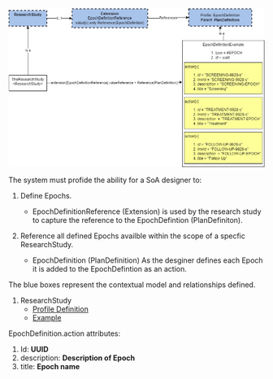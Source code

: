<center><img  src="ResearchStudy-Epoch-Definition.jpg"/></center>

The system must profide the ability for a SoA designer to:
1. Define Epochs.
   * EpochDefinitionReference (Extension) is used by the research study to capture the reference to the EpochDefintion (PlanDefiniton).

2. Reference all defined Epochs availble within the scope of a specfic ResearchStudy.
   * EpochDefinition (PlanDefinition) As the desginer defines each Epoch it is added to the EpochDefintion as an action.
  

The blue boxes represent the contextual model and relationships defined.
1. ResearchStudy
   * [Profile Definition](StructureDefinition-research-study-epoch.html)
   * [Example](ResearchStudy-ResearchStudy-1-002.json.html)

EpochDefinition.action attributes:
1. Id: **UUID**
3. description: **Description of Epoch**
4. title: **Epoch name**